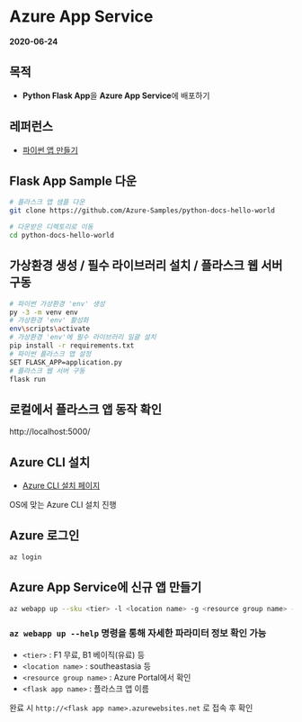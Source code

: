 # Azure App Service

**2020-06-24**

## 목적
- **Python Flask App**을 **Azure App Service**에 배포하기


## 레퍼런스
- [파이썬 앱 만들기](https://docs.microsoft.com/ko-kr/azure/app-service/containers/quickstart-python?tabs=cmd)


## Flask App Sample 다운

```bash
# 플라스크 앱 샘플 다운
git clone https://github.com/Azure-Samples/python-docs-hello-world

# 다운받은 디렉토리로 이동
cd python-docs-hello-world
```

## 가상환경 생성 / 필수 라이브러리 설치 / 플라스크 웹 서버 구동

```bash
# 파이썬 가상환경 'env' 생성
py -3 -m venv env
# 가상환경 'env' 활성화
env\scripts\activate
# 가상환경 'env'에 필수 라이브러리 일괄 설치
pip install -r requirements.txt
# 파이썬 플라스크 앱 설정
SET FLASK_APP=application.py
# 플라스크 웹 서버 구동
flask run
```


## 로컬에서 플라스크 앱 동작 확인
http://localhost:5000/


## Azure CLI 설치

- [Azure CLI 설치 페이지](https://docs.microsoft.com/ko-kr/cli/azure/install-azure-cli?view=azure-cli-latest)

OS에 맞는 Azure CLI 설치 진행


## Azure 로그인

```bash
az login
```


## Azure App Service에 신규 앱 만들기

```bash
az webapp up --sku <tier> -l <location name> -g <resource group name> -n <flask app name>
```


### `az webapp up --help` 명령을 통해 자세한 파라미터 정보 확인 가능

- `<tier>` : F1 무료, B1 베이직(유료) 등
- `<location name>` : southeastasia 등
- `<resource group name>` : Azure Portal에서 확인
- `<flask app name>` : 플라스크 앱 이름

완료 시 `http://<flask app name>.azurewebsites.net` 로 접속 후 확인

